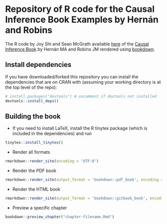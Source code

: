 # Repository of R code for the Causal Inference Book Examples by Hernán and Robins

The R code by Joy Shi and Sean McGrath available [here](https://cdn1.sph.harvard.edu/wp-content/uploads/sites/1268/1268/20/Rcode_CIpart2.zip) of the [Causal Inference Book](https://www.hsph.harvard.edu/miguel-hernan/causal-inference-book/) by Hernán MA and Robins JM rendered using [bookdown](https://bookdown.org/).

## Install dependencies
If you have downloaded/forked this repository you can install the dependencies that are on CRAN with (assuming your working directory is at the top level of the repo):
```r
# install.packages("devtools") # uncomment if devtools not installed
devtools::install_deps()
```

## Building the book

- If you need to install LaTeX, install the R tinytex package (which is included in the dependencies) and run
``` r
tinytex::install_tinytex()
```

- Render all formats
```r
rmarkdown::render_site(encoding = 'UTF-8')
```

- Render the PDF book
``` r
rmarkdown::render_site(output_format = 'bookdown::pdf_book', encoding = 'UTF-8')
```

- Render the HTML book
``` r
rmarkdown::render_site(output_format = 'bookdown::gitbook_book', encoding = 'UTF-8')
```

- Preview a specific chapter
``` r
bookdown::preview_chapter("chapter-filename.Rmd")
```